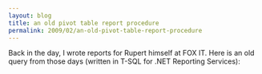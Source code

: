 ```yaml
---
layout: blog
title: an old pivot table report procedure
permalink: 2009/02/an-old-pivot-table-report-procedure
---
```


<p>Back in the day, I wrote reports for Rupert himself at FOX IT. Here is an old query from those days (written in T-SQL for .NET Reporting Services):</p>

<script src="https://gist.github.com/860840.js?file=dbo-PR_T09.sql"></script>
